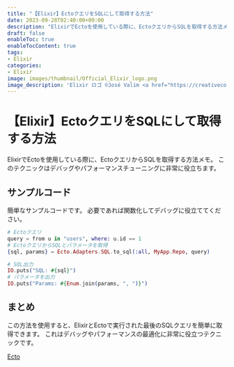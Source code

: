 ```yaml
---
title: "【Elixir】EctoクエリをSQLにして取得する方法"
date: 2023-09-28T02:40:00+09:00
description: "ElixirでEctoを使用している際に、EctoクエリからSQLを取得する方法メモ。"
draft: false
enableToc: true
enableTocContent: true
tags: 
- Elixir
categories: 
- Elixir
image: images/thumbnail/Official_Elixir_logo.png
image_description: 'Elixir ロゴ ©José Valim <a href="https://creativecommons.org/licenses/by-sa/4.0" target="_blank" rel="nofollow noopener">CC 表示-継承 4.0</a>'
---
```


# 【Elixir】EctoクエリをSQLにして取得する方法
ElixirでEctoを使用している際に、EctoクエリからSQLを取得する方法メモ。
このテクニックはデバッグやパフォーマンスチューニングに非常に役立ちます。

## サンプルコード
簡単なサンプルコードです。
必要であれば関数化してデバッグに役立ててください。

```elixir
# Ectoクエリ
query = from u in "users", where: u.id == 1
# EctoクエリからSQLとパラメータを取得
{sql, params} = Ecto.Adapters.SQL.to_sql(:all, MyApp.Repo, query)

# SQL出力
IO.puts("SQL: #{sql}")
# パラメータを出力
IO.puts("Params: #{Enum.join(params, ", ")}")
```

## まとめ
この方法を使用すると、ElixirとEctoで実行された最後のSQLクエリを簡単に取得できます。
これはデバッグやパフォーマンスの最適化に非常に役立つテクニックです。

<a href="https://hexdocs.pm/ecto/Ecto.html" target="_blank" rel="nofollow noopener">Ecto</a>
